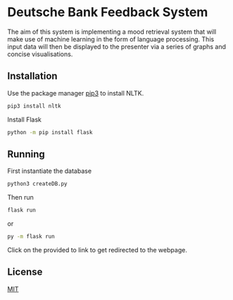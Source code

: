 # Deutsche Bank Feedback System

The aim of this system is implementing a mood retrieval system that will make use of machine learning in the form of language processing. This input data will then be displayed to the presenter via a series of graphs and concise visualisations.

## Installation

Use the package manager [pip3](https://pip.pypa.io/en/stable/) to install NLTK.

```bash
pip3 install nltk
```

Install Flask

```bash
python -m pip install flask
```

## Running

First instantiate the database

```bash
python3 createDB.py
```

Then run

```bash
flask run

```

or 

```bash
py -m flask run

```


Click on the provided to link to get redirected to the webpage.



## License
[MIT](https://choosealicense.com/licenses/mit/)
